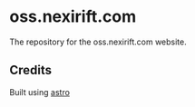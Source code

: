 # oss.nexirift.com
The repository for the oss.nexirift.com website. 

## Credits
Built using [astro](https://astro.build)